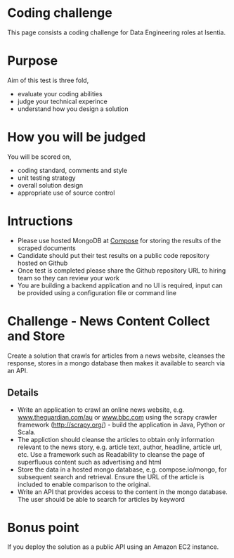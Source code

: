 # Coding challenge
This page consists a coding challenge for Data Engineering roles at Isentia.

# Purpose
Aim of this test is three fold,

- evaluate your coding abilities 
- judge your technical experince
- understand how you design a solution

# How you will be judged
You will be scored on,

- coding standard, comments and style
- unit testing strategy
- overall solution design
- appropriate use of source control

# Intructions

- Please use hosted MongoDB at [Compose](https://compose.io/) for storing the results of the scraped documents
- Candidate should put their test results on a public code repository hosted on Github
- Once test is completed please share the Github repository URL to hiring team so they can review your work
- You are building a backend application and no UI is required, input can be provided using a configuration file or command line

# Challenge - News Content Collect and Store

Create a solution that crawls for articles from a news website, cleanses the response, stores in a mongo database then makes it available to search via an API.

## Details

- Write an application to crawl an online news website, e.g. www.theguardian.com/au or www.bbc.com using the scrapy crawler framework (http://scrapy.org/) - build the application in Java, Python or Scala.
- The appliction should cleanse the articles to obtain only information relevant to the news story, e.g. article text, author, headline, article url, etc.  Use a framework such as Readability to cleanse the page of superfluous content such as advertising and html
- Store the data in a hosted mongo database, e.g. compose.io/mongo, for subsequent search and retrieval.  Ensure the URL of the article is included to enable comparison to the original.
- Write an API that provides access to the content in the mongo database.  The user should be able to search for articles by keyword

# Bonus point
If you deploy the solution as a public API using an Amazon EC2 instance.

